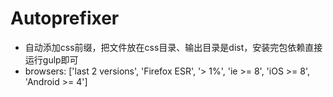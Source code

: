 # Autoprefixer 
- 自动添加css前缀，把文件放在css目录、输出目录是dist，安装完包依赖直接运行gulp即可
- browsers: ['last 2 versions', 'Firefox ESR', '> 1%', 'ie >= 8', 'iOS >= 8', 'Android >= 4']

